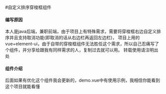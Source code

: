 #自定义排序穿梭框组件

#### 编写原因
本人是java后端，兼职前端，由于项目上有特殊需求，需要将穿梭框右边自定义排序并且支持取消功能(即取消的话从右边栏再返回左边栏)，
项目上用的vue+element-ui，由于自带的穿梭框组件无法胜任这个需求，所以自己忍痛写了个组件，并分享给跟我有同样需求的人，复制过去就可以用。
转载使用请注明出处

#### 组件介绍
后面如果有优化这个组件我会更新的，demo.vue中有使用示例，我相信你能看到这个项目就能看懂
